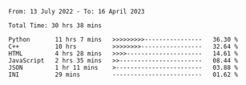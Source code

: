 <!--START_SECTION:waka-->

```text
From: 13 July 2022 - To: 16 April 2023

Total Time: 30 hrs 38 mins

Python       11 hrs 7 mins   >>>>>>>>>----------------   36.30 %
C++          10 hrs          >>>>>>>>-----------------   32.64 %
HTML         4 hrs 28 mins   >>>>---------------------   14.61 %
JavaScript   2 hrs 35 mins   >>-----------------------   08.44 %
JSON         1 hr 11 mins    >------------------------   03.88 %
INI          29 mins         -------------------------   01.62 %
```

<!--END_SECTION:waka-->

<!---
yvanlok/yvanlok is a ✨ special ✨ repository because its `README.md` (this file) appears on your GitHub profile.
You can click the Preview link to take a look at your changes.
--->
